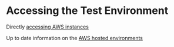 # Accessing the Test Environment
Directly [accessing AWS instances](./Accessing-the-Test-Environment.md)

Up to date information on the [AWS hosted environments](https://github.com/LevelOneProject/Docs/blob/master/AWS/Infrastructure/machines.md)